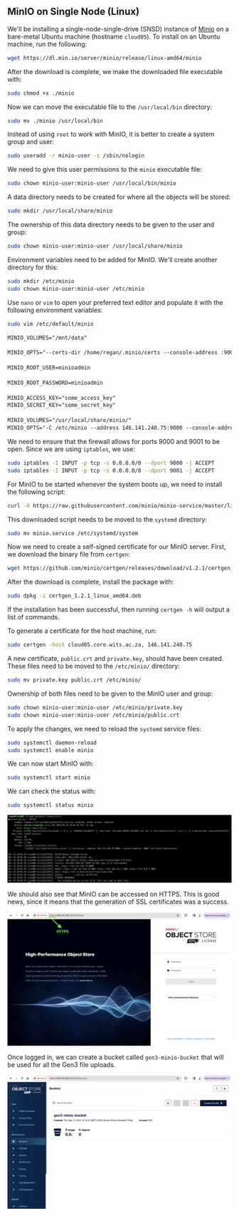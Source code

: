 ## MinIO on Single Node (Linux)
We'll be installing a single-node-single-drive (SNSD) instance of [Minio](https://min.io/docs/minio/linux/index.html) on a bare-metal Ubuntu machine (hostname `cloud05`). To install on an Ubuntu machine, run the following:
```bash
wget https://dl.min.io/server/minio/release/linux-amd64/minio
```
After the download is complete, we make the downloaded file executable with:
```bash
sudo chmod +x ./minio
```
Now we can move the executable file to the `/usr/local/bin` directory:
```bash
sudo mv ./minio /usr/local/bin
``` 
Instead of using `root` to work with MinIO, it is better to create a system group and user:
```bash
sudo useradd -r minio-user -s /sbin/nologin
```
We need to give this user permissions to the `minio` executable file:
```bash
sudo chown minio-user:minio-user /usr/local/bin/minio
```
A data directory needs to be created for where all the objects will be stored:
```bash
sudo mkdir /usr/local/share/minio
```
The ownership of this data directory needs to be given to the user and group:
```bash
sudo chown minio-user:minio-user /usr/local/share/minio
```
Environment variables need to be added for MinIO. We'll create another directory for this:
```bash
sudo mkdir /etc/minio
sudo chown minio-user:minio-user /etc/minio
```
Use `nano` or `vim` to open your preferred text editor and populate it with the following environment variables:
```bash
sudo vim /etc/default/minio
```
```txt
MINIO_VOLUMES="/mnt/data"

MINIO_OPTS="--certs-dir /home/regan/.minio/certs --console-address :9001"

MINIO_ROOT_USER=minioadmin

MINIO_ROOT_PASSWORD=minioadmin

MINIO_ACCESS_KEY="some_access_key"
MINIO_SECRET_KEY="some_secret_key"

MINIO_VOLUMES="/usr/local/share/minio/"
MINIO_OPTS="-C /etc/minio --address 146.141.240.75:9000 --console-address 146.141.240.75:9001"
```
We need to ensure that the firewall allows for ports 9000 and 9001 to be open. Since we are using `iptables`, we use:
```bash
sudo iptables -I INPUT -p tcp -s 0.0.0.0/0 --dport 9000 -j ACCEPT
sudo iptables -I INPUT -p tcp -s 0.0.0.0/0 --dport 9001 -j ACCEPT
```
For MinIO to be started whenever the system boots up, we need to install the following script:
```bash
curl -O https://raw.githubusercontent.com/minio/minio-service/master/linux-systemd/minio.service
```
This downloaded script needs to be moved to the `systemd` directory:
```bash
sudo mv minio.service /etc/systemd/system
```
Now we need to create a self-signed certificate for our MinIO server. First, we download the binary file from `certgen`:
```bash
wget https://github.com/minio/certgen/releases/download/v1.2.1/certgen_1.2.1_linux_amd64.deb
```
After the download is complete, install the package with:
```bash
sudo dpkg -i certgen_1.2.1_linux_amd64.deb
```
If the installation has been successful, then running `certgen -h` will output a list of commands.   

To generate a certificate for the host machine, run:
```bash
sudo certgen -host cloud05.core.wits.ac.za, 146.141.240.75	
```
A new certificate, `public.crt` and `private.key`, should have been created. These files need to be moved to the `/etc/minio/` directory:
```bash
sudo mv private.key public.crt /etc/minio/
```
Ownership of both files need to be given to the MinIO user and group:
```bash
sudo chown minio-user:minio-user /etc/minio/private.key
sudo chown minio-user:minio-user /etc/minio/public.crt
```
To apply the changes, we need to reload the `systemd` service files:
```bash
sudo systemctl daemon-reload
sudo systemctl enable minio
```
We can now start MinIO with:
```bash
sudo systemctl start minio
```
We can check the status with:
```bash
sudo systemctl status minio
```
![MinIO Status](public/assets/images/minio-status.png "MinIO Status") 

We should also see that MinIO can be accessed on HTTPS. This is good news, since it means that the generation of SSL certificates was a success.   

![MinIO HTTPS Login](public/assets/images/minio-https-login.png "MinIO HTTPS Login") 

Once logged in, we can create a bucket called `gen3-minio-bucket` that will be used for all the Gen3 file uploads.   

![Gen3 MinIO Bucket](public/assets/images/gen3-minio-bucket.png "Gen3 MinIO Bucket") 


